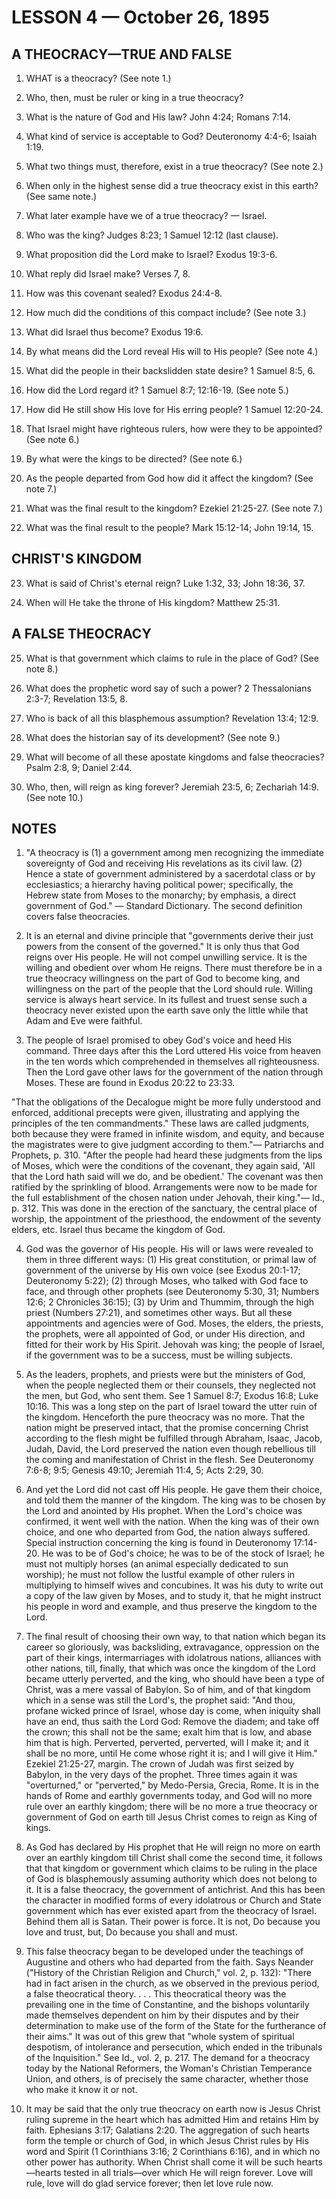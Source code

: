 # LESSON 4 — October 26, 1895

## A THEOCRACY—TRUE AND FALSE

1. WHAT is a theocracy? (See note 1.)

2. Who, then, must be ruler or king in a true theocracy?

3. What is the nature of God and His law? John 4:24; Romans 7:14.

4. What kind of service is acceptable to God? Deuteronomy 4:4-6; Isaiah 1:19.

5. What two things must, therefore, exist in a true theocracy? (See note 2.)

6. When only in the highest sense did a true theocracy exist in this earth? (See same note.)

7. What later example have we of a true theocracy? — Israel.

8. Who was the king? Judges 8:23; 1 Samuel 12:12 (last clause).

9. What proposition did the Lord make to Israel? Exodus 19:3-6.

10. What reply did Israel make? Verses 7, 8.

11. How was this covenant sealed? Exodus 24:4-8.

12. How much did the conditions of this compact include? (See note 3.)

13. What did Israel thus become? Exodus 19:6.

14. By what means did the Lord reveal His will to His people? (See note 4.)

15. What did the people in their backslidden state desire? 1 Samuel 8:5, 6.

16. How did the Lord regard it? 1 Samuel 8:7; 12:16-19. (See note 5.)

17. How did He still show His love for His erring people? 1 Samuel 12:20-24.

18. That Israel might have righteous rulers, how were they to be appointed? (See note 6.)

19. By what were the kings to be directed? (See note 6.)

20. As the people departed from God how did it affect the kingdom? (See note 7.)

21. What was the final result to the kingdom? Ezekiel 21:25-27. (See note 7.)

22. What was the final result to the people? Mark 15:12-14; John 19:14, 15.

## CHRIST'S KINGDOM

23. What is said of Christ's eternal reign? Luke 1:32, 33; John 18:36, 37.

24. When will He take the throne of His kingdom? Matthew 25:31.

## A FALSE THEOCRACY

25. What is that government which claims to rule in the place of God? (See note 8.)

26. What does the prophetic word say of such a power? 2 Thessalonians 2:3-7; Revelation 13:5, 8.

27. Who is back of all this blasphemous assumption? Revelation 13:4; 12:9.

28. What does the historian say of its development? (See note 9.)

29. What will become of all these apostate kingdoms and false theocracies? Psalm 2:8, 9; Daniel 2:44.

30. Who, then, will reign as king forever? Jeremiah 23:5, 6; Zechariah 14:9. (See note 10.)

## NOTES

1. "A theocracy is (1) a government among men recognizing the immediate sovereignty of God and receiving His revelations as its civil law. (2) Hence a state of government administered by a sacerdotal class or by ecclesiastics; a hierarchy having political power; specifically, the Hebrew state from Moses to the monarchy; by emphasis, a direct government of God." — Standard Dictionary. The second definition covers false theocracies.

2. It is an eternal and divine principle that "governments derive their just powers from the consent of the governed." It is only thus that God reigns over His people. He will not compel unwilling service. It is the willing and obedient over whom He reigns. There must therefore be in a true theocracy willingness on the part of God to become king, and willingness on the part of the people that the Lord should rule. Willing service is always heart service. In its fullest and truest sense such a theocracy never existed upon the earth save only the little while that Adam and Eve were faithful.

3. The people of Israel promised to obey God's voice and heed His command. Three days after this the Lord uttered His voice from heaven in the ten words which comprehended in themselves all righteousness. Then the Lord gave other laws for the government of the nation through Moses. These are found in Exodus 20:22 to 23:33.

"That the obligations of the Decalogue might be more fully understood and enforced, additional precepts were given, illustrating and applying the principles of the ten commandments." These laws are called judgments, both because they were framed in infinite wisdom, and equity, and because the magistrates were to give judgment according to them."— Patriarchs and Prophets, p. 310. "After the people had heard these judgments from the lips of Moses, which were the conditions of the covenant, they again said, 'All that the Lord hath said will we do, and be obedient.' The covenant was then ratified by the sprinkling of blood. Arrangements were now to be made for the full establishment of the chosen nation under Jehovah, their king."— Id., p. 312. This was done in the erection of the sanctuary, the central place of worship, the appointment of the priesthood, the endowment of the seventy elders, etc. Israel thus became the kingdom of God.

4. God was the governor of His people. His will or laws were revealed to them in three different ways: (1) His great constitution, or primal law of government of the universe by His own voice (see Exodus 20:1-17; Deuteronomy 5:22); (2) through Moses, who talked with God face to face, and through other prophets (see Deuteronomy 5:30, 31; Numbers 12:6; 2 Chronicles 36:15); (3) by Urim and Thummim, through the high priest (Numbers 27:21), and sometimes other ways. But all these appointments and agencies were of God. Moses, the elders, the priests, the prophets, were all appointed of God, or under His direction, and fitted for their work by His Spirit. Jehovah was king; the people of Israel, if the government was to be a success, must be willing subjects.

5. As the leaders, prophets, and priests were but the ministers of God, when the people neglected them or their counsels, they neglected not the men, but God, who sent them. See 1 Samuel 8:7; Exodus 16:8; Luke 10:16. This was a long step on the part of Israel toward the utter ruin of the kingdom. Henceforth the pure theocracy was no more. That the nation might be preserved intact, that the promise concerning Christ according to the flesh might be fulfilled through Abraham, Isaac, Jacob, Judah, David, the Lord preserved the nation even though rebellious till the coming and manifestation of Christ in the flesh. See Deuteronomy 7:6-8; 9:5; Genesis 49:10; Jeremiah 11:4, 5; Acts 2:29, 30.

6. And yet the Lord did not cast off His people. He gave them their choice, and told them the manner of the kingdom. The king was to be chosen by the Lord and anointed by His prophet. When the Lord's choice was confirmed, it went well with the nation. When the king was of their own choice, and one who departed from God, the nation always suffered. Special instruction concerning the king is found in Deuteronomy 17:14-20. He was to be of God's choice; he was to be of the stock of Israel; he must not multiply horses (an animal especially dedicated to sun worship); he must not follow the lustful example of other rulers in multiplying to himself wives and concubines. It was his duty to write out a copy of the law given by Moses, and to study it, that he might instruct his people in word and example, and thus preserve the kingdom to the Lord.

7. The final result of choosing their own way, to that nation which began its career so gloriously, was backsliding, extravagance, oppression on the part of their kings, intermarriages with idolatrous nations, alliances with other nations, till, finally, that which was once the kingdom of the Lord became utterly perverted, and the king, who should have been a type of Christ, was a mere vassal of Babylon. So of him, and of that kingdom which in a sense was still the Lord's, the prophet said: "And thou, profane wicked prince of Israel, whose day is come, when iniquity shall have an end, thus saith the Lord God: Remove the diadem; and take off the crown; this shall not be the same; exalt him that is low, and abase him that is high. Perverted, perverted, perverted, will I make it; and it shall be no more, until He come whose right it is; and I will give it Him." Ezekiel 21:25-27, margin. The crown of Judah was first seized by Babylon, in the very days of the prophet. Three times again it was "overturned," or "perverted," by Medo-Persia, Grecia, Rome. It is in the hands of Rome and earthly governments today, and God will no more rule over an earthly kingdom; there will be no more a true theocracy or government of God on earth till Jesus Christ comes to reign as King of kings.

8. As God has declared by His prophet that He will reign no more on earth over an earthly kingdom till Christ shall come the second time, it follows that that kingdom or government which claims to be ruling in the place of God is blasphemously assuming authority which does not belong to it. It is a false theocracy, the government of antichrist. And this has been the character in modified forms of every idolatrous or Church and State government which has ever existed apart from the theocracy of Israel. Behind them all is Satan. Their power is force. It is not, Do because you love and trust, but, Do because you shall and must.

9. This false theocracy began to be developed under the teachings of Augustine and others who had departed from the faith. Says Neander ("History of the Christian Religion and Church," vol. 2, p. 132): "There had in fact arisen in the church, as we observed in the previous period, a false theocratical theory. . . . This theocratical theory was the prevailing one in the time of Constantine, and the bishops voluntarily made themselves dependent on him by their disputes and by their determination to make use of the form of the State for the furtherance of their aims." It was out of this grew that "whole system of spiritual despotism, of intolerance and persecution, which ended in the tribunals of the Inquisition." See Id., vol. 2, p. 217. The demand for a theocracy today by the National Reformers, the Woman's Christian Temperance Union, and others, is of precisely the same character, whether those who make it know it or not.

10. It may be said that the only true theocracy on earth now is Jesus Christ ruling supreme in the heart which has admitted Him and retains Him by faith. Ephesians 3:17; Galatians 2:20. The aggregation of such hearts form the temple or church of God, in which Jesus Christ rules by His word and Spirit (1 Corinthians 3:16; 2 Corinthians 6:16), and in which no other power has authority. When Christ shall come it will be such hearts—hearts tested in all trials—over which He will reign forever. Love will rule, love will do glad service forever; then let love rule now.